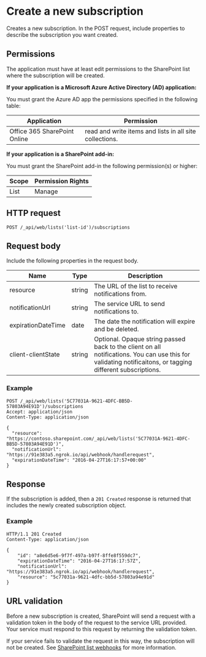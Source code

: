 # Create a new subscription 
Creates a new subscription. In the POST request, include properties to describe the subscription you want created.

## Permissions

The application must have at least edit permissions to the SharePoint list where the subscription will be created.

**If your application is a Microsoft Azure Active Directory (AD) application:**

You must grant the Azure AD app the permissions specified in the following table:

Application | Permission 
------------|------------
Office 365 SharePoint Online|read and write items and lists in all site collections.

**If your application is a SharePoint add-in:**

You must grant the SharePoint add-in the following permission(s) or higher:

Scope | Permission Rights 
------|------------
List|Manage

## HTTP request

```
POST /_api/web/lists('list-id')/subscriptions
```

## Request body
Include the following properties in the request body.

Name | Type | Description 
-----|------|------------
resource|string|The URL of the list to receive notifications from.
notificationUrl|string|The service URL to send notifications to.
expirationDateTime|date|The date the notification will expire and be deleted.
client-clientState|string|Optional. Opaque string passed back to the client on all notifications. You can use this for validating notificaitons, or tagging different subscriptions.


### Example

```http
POST /_api/web/lists('5C77031A-9621-4DFC-BB5D-57803A94E91D')/subscriptions
Accept: application/json
Content-Type: application/json

{
  "resource": "https://contoso.sharepoint.com/_api/web/lists('5C77031A-9621-4DFC-BB5D-57803A94E91D')",
  "notificationUrl": "https://91e383a5.ngrok.io/api/webhook/handlerequest",
  "expirationDateTime": "2016-04-27T16:17:57+00:00"
}
```

## Response
If the subscription is added, then a `201 Created` response is returned that
includes the newly created subscription object.

### Example

```http
HTTP/1.1 201 Created
Content-Type: application/json

{
    "id": "a8e6d5e6-9f7f-497a-b97f-8ffe8f559dc7",
    "expirationDateTime": "2016-04-27T16:17:57Z",    
    "notificationUrl": "https://91e383a5.ngrok.io/api/webhook/handlerequest",
    "resource": "5c77031a-9621-4dfc-bb5d-57803a94e91d"
}
```

## URL validation
Before a new subscription is created, SharePoint will send a request with a validation token in the body of the request to the service URL provided. Your service must respond to this request by returning the validation token.

If your service fails to validate the request in this way, the subscription will not be created. See [SharePoint list webhooks](../overview-sharepoint-webhooks.md) for more information.
